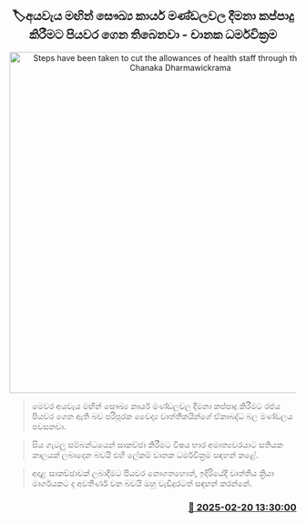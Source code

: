 <p align='center'><b><h2 align='center' title='Steps have been taken to cut the allowances of health staff through the budget - Chanaka Dharmawickrama'>🏷අයවැය මඟින් සෞඛ්‍ය කාර්ය මණ්ඩලවල දීමනා කප්පාදු කිරීමට පියවර ගෙන තිබෙනවා - චානක ධර්මවික්‍රම</h2></b></p>
<p align='center'><img src='https://helakuru.sgp1.cdn.digitaloceanspaces.com/esana/images/lib/chanaka-darmawickrama.jpg' width='600' alt='Steps have been taken to cut the allowances of health staff through the budget - Chanaka Dharmawickrama'></p>

> මෙවර අයවැය මඟින් සෞඛ්‍ය කාර්ය මණ්ඩලවල දීමනා කප්පාදු කිරීමට රජය පියවර ගෙන ඇති බව පරිපූරක වෛද්‍ය වෘත්තීකයින්ගේ ඒකාබද්ධ බල මණ්ඩලය පවසනවා.

> සිය ගැටලු සම්බන්ධයෙන් සාකච්ඡා කිරීමට විෂය භාර අමාත්‍යවරයාට සතියක කාලයක් ලබාදෙන බවයි එහි ලේකම් චානක ධර්මවික්‍රම සඳහන් කළේ.

> අදාළ සාකච්ඡාවක් ලබාදීමට පියවර නොගතහොත්, ඉදිරියේදී වෘත්තීය ක්‍රියා මාර්ගයකට ද අවතීර්ණ වන බවයි ඔහු වැඩිදුරටත් සඳහන් කරන්නේ.



<h3 align='right'><a href='https://www.helakuru.lk/esana/p/107653/'>📅 2025-02-20 13:30:00</a></h3>
